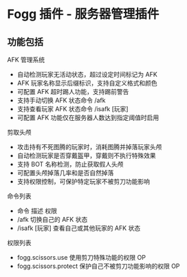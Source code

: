 <h1>Fogg 插件 - 服务器管理插件</h1>
<h2>功能包括</h2>
AFK 管理系统
<ul>
<li>自动检测玩家无活动状态，超过设定时间标记为 AFK</li>
<li>AFK 玩家名称显示后缀标识，支持自定义格式和颜色</li>
<li>可配置 AFK 超时踢人功能，支持踢前警告</li>
<li>支持手动切换 AFK 状态命令 /afk</li>
<li>支持查看玩家 AFK 状态命令 /isafk [玩家]</li>
<li>可配置 AFK 功能仅在服务器人数达到指定阈值时启用</li>
</ul>
剪取头颅
<ul>
<li>攻击持有不死图腾的玩家时，消耗图腾并掉落玩家头颅</li>
<li>自动检测玩家是否穿戴盔甲，穿戴则不执行特殊效果</li>
<li>支持 BOT 名称检测，防止获取假人头颅</li>
<li>可配置头颅掉落几率和是否自然掉落</li>
<li>支持权限控制，可保护特定玩家不被剪刀功能影响</li>
</ul>
命令列表
<ul>
<li>命令	描述	权限</li>
<li>/afk	切换自己的 AFK 状态</li>
<li>/isafk [玩家]	查看自己或其他玩家的 AFK 状态</li>
</ul>
权限列表
<ul>
<li>fogg.scissors.use	使用剪刀特殊功能的权限	OP</li>
<li>fogg.scissors.protect	保护自己不被剪刀功能影响的权限	OP</li>
</ul>
